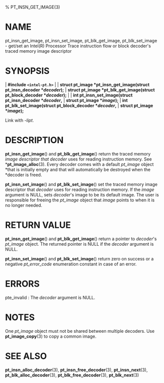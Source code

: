 % PT_INSN_GET_IMAGE(3)

<!---
 ! Copyright (c) 2015-2022, Intel Corporation
 !
 ! Redistribution and use in source and binary forms, with or without
 ! modification, are permitted provided that the following conditions are met:
 !
 !  * Redistributions of source code must retain the above copyright notice,
 !    this list of conditions and the following disclaimer.
 !  * Redistributions in binary form must reproduce the above copyright notice,
 !    this list of conditions and the following disclaimer in the documentation
 !    and/or other materials provided with the distribution.
 !  * Neither the name of Intel Corporation nor the names of its contributors
 !    may be used to endorse or promote products derived from this software
 !    without specific prior written permission.
 !
 ! THIS SOFTWARE IS PROVIDED BY THE COPYRIGHT HOLDERS AND CONTRIBUTORS "AS IS"
 ! AND ANY EXPRESS OR IMPLIED WARRANTIES, INCLUDING, BUT NOT LIMITED TO, THE
 ! IMPLIED WARRANTIES OF MERCHANTABILITY AND FITNESS FOR A PARTICULAR PURPOSE
 ! ARE DISCLAIMED. IN NO EVENT SHALL THE COPYRIGHT OWNER OR CONTRIBUTORS BE
 ! LIABLE FOR ANY DIRECT, INDIRECT, INCIDENTAL, SPECIAL, EXEMPLARY, OR
 ! CONSEQUENTIAL DAMAGES (INCLUDING, BUT NOT LIMITED TO, PROCUREMENT OF
 ! SUBSTITUTE GOODS OR SERVICES; LOSS OF USE, DATA, OR PROFITS; OR BUSINESS
 ! INTERRUPTION) HOWEVER CAUSED AND ON ANY THEORY OF LIABILITY, WHETHER IN
 ! CONTRACT, STRICT LIABILITY, OR TORT (INCLUDING NEGLIGENCE OR OTHERWISE)
 ! ARISING IN ANY WAY OUT OF THE USE OF THIS SOFTWARE, EVEN IF ADVISED OF THE
 ! POSSIBILITY OF SUCH DAMAGE.
 !-->

# NAME

pt_insn_get_image, pt_insn_set_image, pt_blk_get_image, pt_blk_set_image -
get/set an Intel(R) Processor Trace instruction flow or block decoder's traced
memory image descriptor


# SYNOPSIS

| **\#include `<intel-pt.h>`**
|
| **struct pt_image \*pt_insn_get_image(struct pt_insn_decoder \**decoder*);**
| **struct pt_image \*pt_blk_get_image(struct pt_block_decoder \**decoder*);**
|
| **int pt_insn_set_image(struct pt_insn_decoder \**decoder*,**
|                       **struct pt_image \**image*);**
| **int pt_blk_set_image(struct pt_block_decoder \**decoder*,**
|                      **struct pt_image \**image*);**

Link with *-lipt*.


# DESCRIPTION

**pt_insn_get_image**() and **pt_blk_get_image**() return the traced memory
*image descriptor that decoder* uses for reading instruction memory.  See
***pt_image_alloc**(3).  Every decoder comes with a default *pt_image* object
*that is initially empty and that will automatically be destroyed when the
*decoder is freed.

**pt_insn_set_image**() and **pt_blk_set_image**() set the traced memory image
descriptor that *decoder* uses for reading instruction memory.  If the *image*
argument is NULL, sets *decoder*'s image to be its default image.  The user is
responsible for freeing the *pt_image* object that *image* points to when it is
no longer needed.


# RETURN VALUE

**pt_insn_get_image**() and **pt_blk_get_image**() return a pointer to
*decoder*'s *pt_image* object.  The returned pointer is NULL if the *decoder*
argument is NULL.

**pt_insn_set_image**() and **pt_blk_set_image**() return zero on success or a
negative *pt_error_code* enumeration constant in case of an error.


# ERRORS

pte_invalid
:   The *decoder* argument is NULL.


# NOTES

One *pt_image* object must not be shared between multiple decoders.  Use
**pt_image_copy**(3) to copy a common image.


# SEE ALSO

**pt_insn_alloc_decoder**(3), **pt_insn_free_decoder**(3), **pt_insn_next**(3),
**pt_blk_alloc_decoder**(3), **pt_blk_free_decoder**(3), **pt_blk_next**(3)

